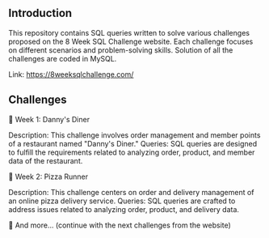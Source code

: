 ## Introduction
This repository contains SQL queries written to solve various challenges proposed on the 8 Week SQL Challenge website. Each challenge focuses on different scenarios and problem-solving skills. Solution of all the challenges are coded in MySQL. 

Link: https://8weeksqlchallenge.com/

## Challenges
🍝 Week 1: Danny's Diner

Description: This challenge involves order management and member points of a restaurant named "Danny's Diner."
Queries: SQL queries are designed to fulfill the requirements related to analyzing order, product, and member data of the restaurant.

🍕 Week 2: Pizza Runner

Description: This challenge centers on order and delivery management of an online pizza delivery service.
Queries: SQL queries are crafted to address issues related to analyzing order, product, and delivery data.

🥰 And more... (continue with the next challenges from the website)




